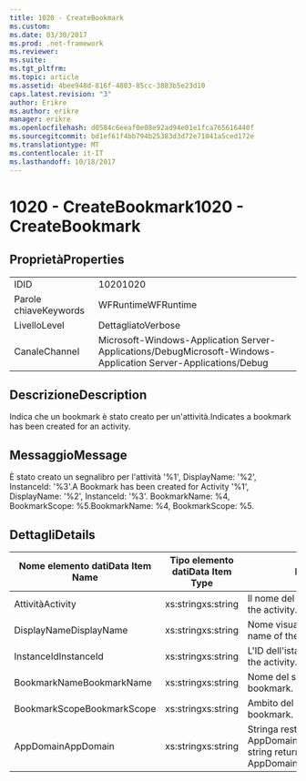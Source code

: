 ```yaml
---
title: 1020 - CreateBookmark
ms.custom: 
ms.date: 03/30/2017
ms.prod: .net-framework
ms.reviewer: 
ms.suite: 
ms.tgt_pltfrm: 
ms.topic: article
ms.assetid: 4bee948d-816f-4803-85cc-3883b5e23d10
caps.latest.revision: "3"
author: Erikre
ms.author: erikre
manager: erikre
ms.openlocfilehash: d0584c6eeaf0e08e92ad94e01e1fca765616440f
ms.sourcegitcommit: bd1ef61f4bb794b25383d3d72e71041a5ced172e
ms.translationtype: MT
ms.contentlocale: it-IT
ms.lasthandoff: 10/18/2017
---
```

# <a name="1020---createbookmark"></a><span data-ttu-id="cc1dd-102">1020 - CreateBookmark</span><span class="sxs-lookup"><span data-stu-id="cc1dd-102">1020 - CreateBookmark</span></span>
## <a name="properties"></a><span data-ttu-id="cc1dd-103">Proprietà</span><span class="sxs-lookup"><span data-stu-id="cc1dd-103">Properties</span></span>  
  
|||  
|-|-|  
|<span data-ttu-id="cc1dd-104">ID</span><span class="sxs-lookup"><span data-stu-id="cc1dd-104">ID</span></span>|<span data-ttu-id="cc1dd-105">1020</span><span class="sxs-lookup"><span data-stu-id="cc1dd-105">1020</span></span>|  
|<span data-ttu-id="cc1dd-106">Parole chiave</span><span class="sxs-lookup"><span data-stu-id="cc1dd-106">Keywords</span></span>|<span data-ttu-id="cc1dd-107">WFRuntime</span><span class="sxs-lookup"><span data-stu-id="cc1dd-107">WFRuntime</span></span>|  
|<span data-ttu-id="cc1dd-108">Livello</span><span class="sxs-lookup"><span data-stu-id="cc1dd-108">Level</span></span>|<span data-ttu-id="cc1dd-109">Dettagliato</span><span class="sxs-lookup"><span data-stu-id="cc1dd-109">Verbose</span></span>|  
|<span data-ttu-id="cc1dd-110">Canale</span><span class="sxs-lookup"><span data-stu-id="cc1dd-110">Channel</span></span>|<span data-ttu-id="cc1dd-111">Microsoft-Windows-Application Server-Applications/Debug</span><span class="sxs-lookup"><span data-stu-id="cc1dd-111">Microsoft-Windows-Application Server-Applications/Debug</span></span>|  
  
## <a name="description"></a><span data-ttu-id="cc1dd-112">Descrizione</span><span class="sxs-lookup"><span data-stu-id="cc1dd-112">Description</span></span>  
 <span data-ttu-id="cc1dd-113">Indica che un bookmark è stato creato per un'attività.</span><span class="sxs-lookup"><span data-stu-id="cc1dd-113">Indicates a bookmark has been created for an activity.</span></span>  
  
## <a name="message"></a><span data-ttu-id="cc1dd-114">Messaggio</span><span class="sxs-lookup"><span data-stu-id="cc1dd-114">Message</span></span>  
 <span data-ttu-id="cc1dd-115">È stato creato un segnalibro per l'attività '%1', DisplayName: '%2', InstanceId: '%3'.</span><span class="sxs-lookup"><span data-stu-id="cc1dd-115">A Bookmark has been created for Activity '%1', DisplayName: '%2', InstanceId: '%3'.</span></span>  <span data-ttu-id="cc1dd-116">BookmarkName: %4, BookmarkScope: %5.</span><span class="sxs-lookup"><span data-stu-id="cc1dd-116">BookmarkName: %4, BookmarkScope: %5.</span></span>  
  
## <a name="details"></a><span data-ttu-id="cc1dd-117">Dettagli</span><span class="sxs-lookup"><span data-stu-id="cc1dd-117">Details</span></span>  
  
|<span data-ttu-id="cc1dd-118">Nome elemento dati</span><span class="sxs-lookup"><span data-stu-id="cc1dd-118">Data Item Name</span></span>|<span data-ttu-id="cc1dd-119">Tipo elemento dati</span><span class="sxs-lookup"><span data-stu-id="cc1dd-119">Data Item Type</span></span>|<span data-ttu-id="cc1dd-120">Descrizione</span><span class="sxs-lookup"><span data-stu-id="cc1dd-120">Description</span></span>|  
|--------------------|--------------------|-----------------|  
|<span data-ttu-id="cc1dd-121">Attività</span><span class="sxs-lookup"><span data-stu-id="cc1dd-121">Activity</span></span>|<span data-ttu-id="cc1dd-122">xs:string</span><span class="sxs-lookup"><span data-stu-id="cc1dd-122">xs:string</span></span>|<span data-ttu-id="cc1dd-123">Il nome del tipo di attività.</span><span class="sxs-lookup"><span data-stu-id="cc1dd-123">The type name of the activity.</span></span>|  
|<span data-ttu-id="cc1dd-124">DisplayName</span><span class="sxs-lookup"><span data-stu-id="cc1dd-124">DisplayName</span></span>|<span data-ttu-id="cc1dd-125">xs:string</span><span class="sxs-lookup"><span data-stu-id="cc1dd-125">xs:string</span></span>|<span data-ttu-id="cc1dd-126">Nome visualizzato dell'attività.</span><span class="sxs-lookup"><span data-stu-id="cc1dd-126">The display name of the activity.</span></span>|  
|<span data-ttu-id="cc1dd-127">InstanceId</span><span class="sxs-lookup"><span data-stu-id="cc1dd-127">InstanceId</span></span>|<span data-ttu-id="cc1dd-128">xs:string</span><span class="sxs-lookup"><span data-stu-id="cc1dd-128">xs:string</span></span>|<span data-ttu-id="cc1dd-129">L'ID dell'istanza dell'attività.</span><span class="sxs-lookup"><span data-stu-id="cc1dd-129">The instance id of the activity.</span></span>|  
|<span data-ttu-id="cc1dd-130">BookmarkName</span><span class="sxs-lookup"><span data-stu-id="cc1dd-130">BookmarkName</span></span>|<span data-ttu-id="cc1dd-131">xs:string</span><span class="sxs-lookup"><span data-stu-id="cc1dd-131">xs:string</span></span>|<span data-ttu-id="cc1dd-132">Nome del segnalibro.</span><span class="sxs-lookup"><span data-stu-id="cc1dd-132">The name of the bookmark.</span></span>|  
|<span data-ttu-id="cc1dd-133">BookmarkScope</span><span class="sxs-lookup"><span data-stu-id="cc1dd-133">BookmarkScope</span></span>|<span data-ttu-id="cc1dd-134">xs:string</span><span class="sxs-lookup"><span data-stu-id="cc1dd-134">xs:string</span></span>|<span data-ttu-id="cc1dd-135">Ambito del segnalibro.</span><span class="sxs-lookup"><span data-stu-id="cc1dd-135">The scope of the bookmark.</span></span>|  
|<span data-ttu-id="cc1dd-136">AppDomain</span><span class="sxs-lookup"><span data-stu-id="cc1dd-136">AppDomain</span></span>|<span data-ttu-id="cc1dd-137">xs:string</span><span class="sxs-lookup"><span data-stu-id="cc1dd-137">xs:string</span></span>|<span data-ttu-id="cc1dd-138">Stringa restituita da AppDomain.CurrentDomain.FriendlyName.</span><span class="sxs-lookup"><span data-stu-id="cc1dd-138">The string returned by AppDomain.CurrentDomain.FriendlyName.</span></span>|
